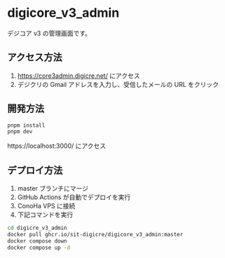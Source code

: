 # digicore_v3_admin

デジコア v3 の管理画面です。

## アクセス方法

1. https://core3admin.digicre.net/ にアクセス
1. デジクリの Gmail アドレスを入力し、受信したメールの URL をクリック

## 開発方法

```bash
pnpm install
pnpm dev
```

https://localhost:3000/ にアクセス

## デプロイ方法

1. master ブランチにマージ
1. GitHub Actions が自動でデプロイを実行
1. ConoHa VPS に接続
1. 下記コマンドを実行

```bash
cd digicre_v3_admin
docker pull ghcr.io/sit-digicre/digicore_v3_admin:master
docker compose down
docker compose up -d
```
